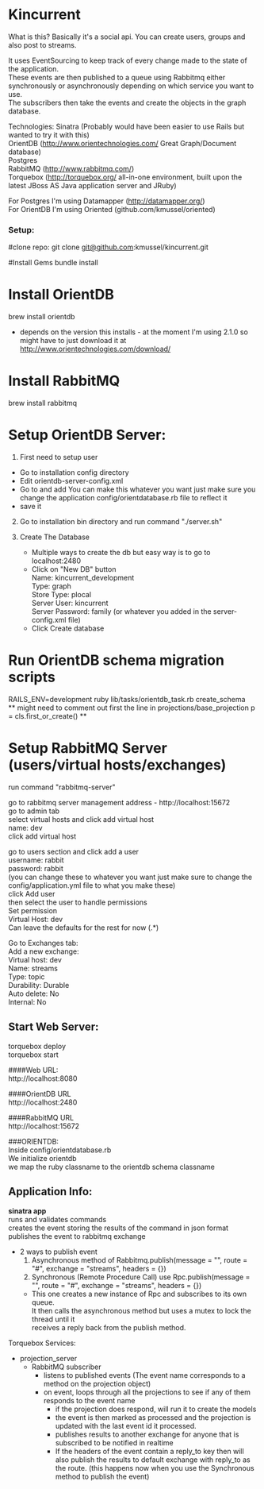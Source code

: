 Kincurrent
==========

What is this? Basically it's a social api.  You can create users, groups and also post to streams.  

It uses EventSourcing to keep track of every change made to the state of the application.  
These events are then published to a queue using Rabbitmq either synchronously or asynchronously depending on which service you want to use.  
The subscribers then take the events and create the objects in the graph database.  

Technologies:
Sinatra  (Probably would have been easier to use Rails but wanted to try it with this)  
OrientDB (http://www.orientechnologies.com/  Great Graph/Document database)  
Postgres  
RabbitMQ  (http://www.rabbitmq.com/)  
Torquebox (http://torquebox.org/    all-in-one environment, built upon the latest JBoss AS Java application server and JRuby)

For Postgres I'm using Datamapper (http://datamapper.org/)  
For OrientDB I'm using Oriented (github.com/kmussel/oriented)  



### Setup:

#clone repo:
 git clone git@github.com:kmussel/kincurrent.git

#Install Gems
 bundle install 

# Install OrientDB
 brew install orientdb  
* depends on the version this installs - at the moment I'm using 2.1.0 so might have to just download it at http://www.orientechnologies.com/download/

# Install RabbitMQ
 brew install rabbitmq

# Setup OrientDB Server:
 1. First need to setup user
  - Go to installation config directory
  - Edit orientdb-server-config.xml
  - Go to <users> and add <user resources="*" password="family" name="kincurrent"/>
      You can make this whatever you want just make sure you change the application config/orientdatabase.rb file to reflect it
  - save it  
  
 2. Go to installation bin directory and run command "./server.sh"
  
 3. Create The Database
    - Multiple ways to create the db but easy way is to go to localhost:2480
    - Click on "New DB" button  
      Name:            kincurrent_development  
      Type:            graph  
      Store Type:      plocal  
      Server User:     kincurrent  
      Server Password: family (or whatever you added in the server-config.xml file)  
    - Click Create database  

# Run OrientDB schema migration scripts
RAILS_ENV=development ruby lib/tasks/orientdb_task.rb create_schema    
** might need to comment out first the line in projections/base_projection 
p = cls.first_or_create()
**
  
  


# Setup RabbitMQ Server (users/virtual hosts/exchanges)
run command "rabbitmq-server"  

go to rabbitmq server management address -  http://localhost:15672  
go to admin tab  
select virtual hosts and click add virtual host  
name:  dev  
click add virtual host  

go to users section and click add a user  
username: rabbit  
password: rabbit  
(you can change these to whatever you want just make sure to change the config/application.yml file to what you make these)  
click Add user  
then select the user to handle permissions  
Set permission  
Virtual Host: dev  
Can leave the defaults for the rest for now (.*)  


Go to Exchanges tab:  
Add a new exchange:  
Virtual host: dev  
Name: streams  
Type: topic  
Durability: Durable  
Auto delete: No  
Internal: No  


## Start Web Server:
torquebox deploy  
torquebox start  

####Web URL:  
http://localhost:8080  

####OrientDB URL  
http://localhost:2480  

####RabbitMQ URL  
http://localhost:15672  


###ORIENTDB:  
Inside config/orientdatabase.rb  
We initialize orientdb  
we map the ruby classname to the orientdb schema classname  


## Application Info:

**sinatra app**  
  runs and validates commands  
  creates the event storing the results of the command in json format  
  publishes the event to rabbitmq exchange   
  + 2 ways to publish event
    1. Asynchronous method of Rabbitmq.publish(message = "", route = "#", exchange = "streams", headers = {})
    2. Synchronous (Remote Procedure Call) use Rpc.publish(message = "", route = "#", exchange = "streams", headers = {})
      + This one creates a new instance of Rpc and subscribes to its own queue.  
          It then calls the asynchronous method but uses a mutex to lock the thread until it   
          receives a reply back from the publish method.  

Torquebox Services:  
+ projection_server    
  * RabbitMQ subscriber  
      * listens to published events  (The event name corresponds to a method on the projection object)
      * on event, loops through all the projections to see if any of them responds to the event name
        + if the projection does respond, will run it to create the models
        + the event is then marked as processed and the projection is updated with the last event id it processed.
        + publishes results to another exchange for anyone that is subscribed to be notified in realtime
        + If the headers of the event contain a reply_to key then will also publish the results to default exchange with reply_to as the route. (this happens now when you use the Synchronous method to publish the event)
        
        



